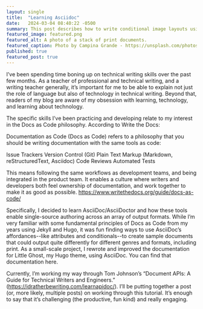 ```yaml
---
layout: single
title:  "Learning Asciidoc"
date:   2024-03-04 08:40:22 -0500
summary: This post describes how to write conditional image layouts using Go and HTML for a Hugo site. 
featured_image: featured.png
featured_alt: A photo of a stack of print documents.
featured_caption: Photo by Campina Grande - https://unsplash.com/photos/Z19vToWBDIc
published: true
featured_post: true
---
```


I’ve been spending time boning up on technical writing skills over the past few months. As a teacher of professional and technical writing, and a writing teacher generally, it’s important for me to be able to explain not just the role of language but also of technology in technical writing. Beyond that, readers of my blog are aware of my obsession with learning, technology, and learning about technology.

The specific skills I’ve been practicing and developing relate to my interest in the Docs as Code philosophy. According to Write the Docs:

Documentation as Code (Docs as Code) refers to a philosophy that you should be writing documentation with the same tools as code:

Issue Trackers
Version Control (Git)
Plain Text Markup (Markdown, reStructuredText, Asciidoc)
Code Reviews
Automated Tests

This means following the same workflows as development teams, and being integrated in the product team. It enables a culture where writers and developers both feel ownership of documentation, and work together to make it as good as possible. https://www.writethedocs.org/guide/docs-as-code/ 

Specifically, I decided to learn AsciiDoc/AsciiDoctor and how these tools enable single-source authoring across an array of output formats. While I’m very familiar with some fundamental principles of Docs as Code from my years using Jekyll and Hugo, it was fun finding ways to use AsciiDoc’s affordances--like attributes and conditionals--to create sample documents that could output quite differently for different genres and formats, including print. As a small-scale project, I rewrote and improved the documentation for Little Ghost, my Hugo theme, using AsciiDoc. You can find that documentation here.

Currently, I’m working my way through Tom Johnson’s “Document APIs: A Guide for Technical Writers and Engineers.” (https://idratherbewriting.com/learnapidoc/). I’ll be putting together a post (or, more likely, multiple posts) on working through this tutorial. It’s enough to say that it’s challenging (the productive, fun kind) and really engaging. 
